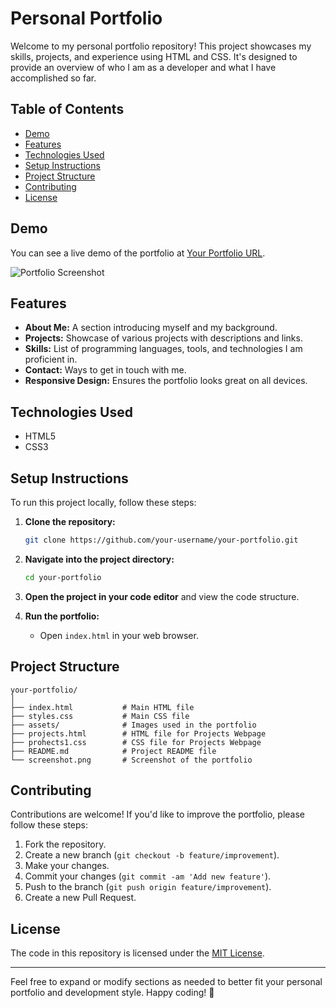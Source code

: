 # Personal Portfolio

Welcome to my personal portfolio repository! This project showcases my skills, projects, and experience using HTML and CSS. It's designed to provide an overview of who I am as a developer and what I have accomplished so far.

## Table of Contents

- [Demo](#demo)
- [Features](#features)
- [Technologies Used](#technologies-used)
- [Setup Instructions](#setup-instructions)
- [Project Structure](#project-structure)
- [Contributing](#contributing)
- [License](#license)

## Demo

You can see a live demo of the portfolio at [Your Portfolio URL](http://your-portfolio-url.com).

![Portfolio Screenshot](<img width="1277" alt="Demo" src="https://github.com/SakshamTapadia/Portfolio-Website/assets/114163944/042b68de-6495-4ec9-9745-d224d568d381">
)

## Features

- **About Me:** A section introducing myself and my background.
- **Projects:** Showcase of various projects with descriptions and links.
- **Skills:** List of programming languages, tools, and technologies I am proficient in.
- **Contact:** Ways to get in touch with me.
- **Responsive Design:** Ensures the portfolio looks great on all devices.

## Technologies Used

- HTML5
- CSS3

## Setup Instructions

To run this project locally, follow these steps:

1. **Clone the repository:**

   ```bash
   git clone https://github.com/your-username/your-portfolio.git
   ```

2. **Navigate into the project directory:**

   ```bash
   cd your-portfolio
   ```

3. **Open the project in your code editor** and view the code structure.

4. **Run the portfolio:**

   - Open `index.html` in your web browser.

## Project Structure

```
your-portfolio/
│
├── index.html           # Main HTML file
├── styles.css           # Main CSS file
├── assets/              # Images used in the portfolio
├── projects.html        # HTML file for Projects Webpage
├── prohects1.css        # CSS file for Projects Webpage
├── README.md            # Project README file
└── screenshot.png       # Screenshot of the portfolio
```

## Contributing

Contributions are welcome! If you'd like to improve the portfolio, please follow these steps:

1. Fork the repository.
2. Create a new branch (`git checkout -b feature/improvement`).
3. Make your changes.
4. Commit your changes (`git commit -am 'Add new feature'`).
5. Push to the branch (`git push origin feature/improvement`).
6. Create a new Pull Request.

## License

The code in this repository is licensed under the [MIT License](LICENSE).

---

Feel free to expand or modify sections as needed to better fit your personal portfolio and development style. Happy coding! 🚀
